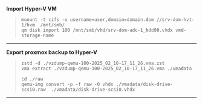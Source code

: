 **Import Hyper-V VM**  

> `moount -t cifs -o username=user,domain=domain.dom //srv-dom-hvt-1/hvm  /mnt/smb/`  
> `qm disk import 100 /mnt/smb/vhd/srv-dom-adc-1_hdd00.vhdx vmd-storage-name`  

---

**Export proxmox backup to Hyper-V**

> `zstd -d ./vzdump-qemu-100-2025_02_10-17_11_26.vma.zst`  
> `vma extract ./vzdump-qemu-100-2025_02_10-17_11_26.vma ./vmadata`  
>
> `cd ./raw`    
> `qemu-img convert -p -f raw -O vhdx ./vmadata/disk-drive-scsi0.raw  ./vmadata/disk-drive-scsi0.vhdx`
  

---


